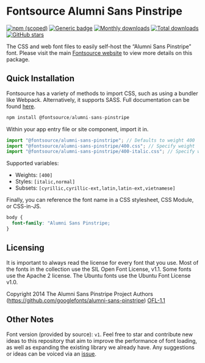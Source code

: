 # Fontsource Alumni Sans Pinstripe

[![npm (scoped)](https://img.shields.io/npm/v/@fontsource/alumni-sans-pinstripe?color=brightgreen)](https://www.npmjs.com/package/@fontsource/alumni-sans-pinstripe) [![Generic badge](https://img.shields.io/badge/fontsource-passing-brightgreen)](https://github.com/fontsource/fontsource) [![Monthly downloads](https://badgen.net/npm/dm/@fontsource/alumni-sans-pinstripe)](https://github.com/fontsource/fontsource) [![Total downloads](https://badgen.net/npm/dt/@fontsource/alumni-sans-pinstripe)](https://github.com/fontsource/fontsource) [![GitHub stars](https://img.shields.io/github/stars/fontsource/fontsource.svg?style=social&label=Star)](https://github.com/fontsource/fontsource/stargazers)

The CSS and web font files to easily self-host the “Alumni Sans Pinstripe” font. Please visit the main [Fontsource website](https://fontsource.org/fonts/alumni-sans-pinstripe) to view more details on this package.

## Quick Installation

Fontsource has a variety of methods to import CSS, such as using a bundler like Webpack. Alternatively, it supports SASS. Full documentation can be found [here](https://beta.fontsource.org/docs/getting-started/introduction).

```javascript
npm install @fontsource/alumni-sans-pinstripe
```

Within your app entry file or site component, import it in.

```javascript
import "@fontsource/alumni-sans-pinstripe"; // Defaults to weight 400
import "@fontsource/alumni-sans-pinstripe/400.css"; // Specify weight
import "@fontsource/alumni-sans-pinstripe/400-italic.css"; // Specify weight and style

```

Supported variables:
- Weights: `[400]`
- Styles: `[italic,normal]`
- Subsets: `[cyrillic,cyrillic-ext,latin,latin-ext,vietnamese]`

Finally, you can reference the font name in a CSS stylesheet, CSS Module, or CSS-in-JS.

```css
body {
  font-family: "Alumni Sans Pinstripe;
}
```

## Licensing
It is important to always read the license for every font that you use.
Most of the fonts in the collection use the SIL Open Font License, v1.1. Some fonts use the Apache 2 license. The Ubuntu fonts use the Ubuntu Font License v1.0.

Copyright 2014 The Alumni Sans Pinstripe Project Authors (https://github.com/googlefonts/alumni-sans-pinstripe)
[OFL-1.1](http://scripts.sil.org/OFL)

## Other Notes
Font version (provided by source): `v1`.
Feel free to star and contribute new ideas to this repository that aim to improve the performance of font loading, as well as expanding the existing library we already have. Any suggestions or ideas can be voiced via an [issue](https://github.com/fontsource/fontsource/issues).